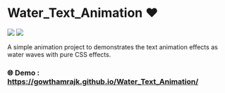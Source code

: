 # Water_Text_Animation ❤️

![](https://img.shields.io/github/languages/count/gowthamrajk/QR-GeneratorAndScanner)   ![](https://img.shields.io/github/languages/top/gowthamrajk/QR-GeneratorAndScanner)

A simple animation project to demonstrates the text animation effects as water waves with pure CSS effects.

### 🌐 Demo : https://gowthamrajk.github.io/Water_Text_Animation/
